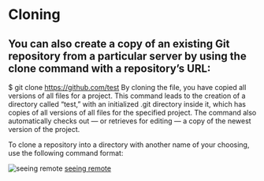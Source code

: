 # Cloning
## You can also create a copy of an existing Git repository from a particular server by using the clone command with a repository’s URL:

$ git clone https://github.com/test
By cloning the file, you have copied all versions of all files for a project. This command leads to the creation of a directory called “test,” with an initialized .git directory inside it, which has copies of all versions of all files for the specified project. The command also automatically checks out — or retrieves for editing — a copy of the newest version of the project.

To clone a repository into a directory with another name of your choosing, use the following command format:











![seeing remote](https://blog.udemy.com/wp-content/uploads/2015/08/image066.png)
[seeing remote](https://blog.udemy.com/git-tutorial-a-comprehensive-guide/#7_2)

